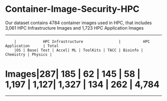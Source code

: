 # Container-Image-Security-HPC
Our dataset contains 4784 container images used in HPC, that includes 3,061 HPC Infrastructure Images and 1,723 HPC Application Images

-------------------------------------------------------------------------------------------------------------------
        |            HPC Infrastructure                |          HPC Application      | Total
        |OS | Base| Test | Accel| ML | ToolKits | TACC | Bioinfo | Chemistry | Physics |
# Images|287| 185 | 62   | 145  | 58 |  1,197   | 1,127| 1,327   | 134       | 262     | 4,784
-------------------------------------------------------------------------------------------------------------------
